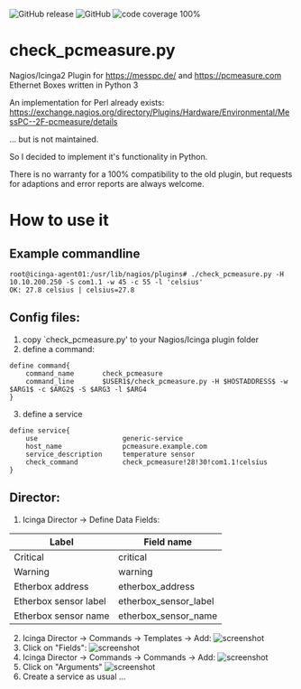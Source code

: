 ![GitHub release](https://img.shields.io/github/release/mpibpc-mroose/nagios_plugin_pcmeasure.svg) 
![GitHub](https://img.shields.io/github/license/mpibpc-mroose/nagios_plugin_pcmeasure.svg?color=blue) 
![code coverage 100%](https://img.shields.io/badge/coverage-100%25-brightgreen.svg) 

# check_pcmeasure.py 
Nagios/Icinga2 Plugin for https://messpc.de/ and https://pcmeasure.com Ethernet Boxes written in Python 3

An implementation for Perl already exists:
https://exchange.nagios.org/directory/Plugins/Hardware/Environmental/MessPC--2F-pcmeasure/details

... but is not maintained.

So I decided to implement it's functionality in Python.

There is no warranty for a 100% compatibility to the old plugin, but
requests for adaptions and error reports are always welcome.

# How to use it
## Example commandline
```
root@icinga-agent01:/usr/lib/nagios/plugins# ./check_pcmeasure.py -H 10.10.200.250 -S com1.1 -w 45 -c 55 -l 'celsius'
OK: 27.8 celsius | celsius=27.8
```

## Config files:
1. copy `check_pcmeasure.py' to your Nagios/Icinga plugin folder
2. define a command:
```
define command{
    command_name       check_pcmeasure
    command_line       $USER1$/check_pcmeasure.py -H $HOSTADDRESS$ -w $ARG1$ -c $ARG2$ -S $ARG3 -l $ARG4
}
```
3. define a service
```
define service{
    use                     generic-service
    host_name               pcmeasure.example.com
    service_description     temperature sensor
    check_command           check_pcmeasure!28!30!com1.1!celsius
}
```
## Director:
1. Icinga Director -> Define Data Fields:

|Label|Field name|
|-----|----------|
|Critical|critical|
|Warning|warning|
|Etherbox address|etherbox_address|
|Etherbox sensor label|etherbox_sensor_label|
|Etherbox sensor name|etherbox_sensor_name|

2. Icinga Director -> Commands -> Templates -> Add:
![screenshot](https://s3.gifyu.com/images/check_pcmeasure_command_template.png)
3. Click on "Fields":
![screenshot](https://s3.gifyu.com/images/check_pcmeasure_command_template_fields.png)
4. Icinga Director -> Commands -> Commands -> Add:
![screenshot](https://s3.gifyu.com/images/check_pcmeasure_command.png)
5. Click on "Arguments"
![screenshot](https://s3.gifyu.com/images/check_pcmeasure_command_arguments.png)
6. Create a service as usual ...
